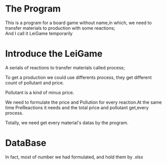 # The Program
This is a program for a board game without name,in which, we need to transfer materials to production with some reactions;  
And I call it LeiGame temporarily

# Introduce the LeiGame 
A serials of reactions to transfer materials called process;

To  get a production we could use differents process, they get different count of pollutant and price.

Pollutant is a kind of minus price.

We need to formulate the price and Pollution for every reaction.At the same time PreReactions it needs and the total price and pollutant get,every process.

Totally, we need get every material's datas by the program.

# DataBase
In fact, most of number we had formulated, and hold them by .xlsx
